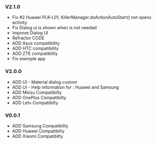 ### V2.1.0

* Fix #2 Huawei PLK-L01, KillerManager.doActionAutoStart() not opens activity
* Fix Dialog ui is shown when is not needed
* Improve Dialog UI
* Refractor CODE
* ADD Asus compatibility
* ADD HTC compatibility
* ADD ZTE compatibility
* Fix exemple app

### V2.0.0

* ADD UI - Material dialog custom
* ADD UI - Help information for : Huawei and Samsung
* ADD Meizu Compatibilty
* ADD OnePlus Compatibilty
* ADD Letv Compatibilty

### V0.0.1

* ADD Samsung Compatibilty
* ADD Huawei Compatibilty
* ADD Xiaomi Compatibilty